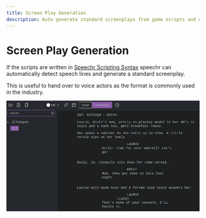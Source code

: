 ```yaml
---
title: Screen Play Generation
description: Auto generate standard screenplays from game scripts and dialogue trees.
---
```


# Screen Play Generation

If the scripts are written in [Speechr Scripting Syntax](scripting.html) speechr can automatically detect speech lines and generate a standard screenplay.

This is useful to hand over to voice actors as the format is commonly used in the industry.

![Screenplay](/img/scripting-02.png)
